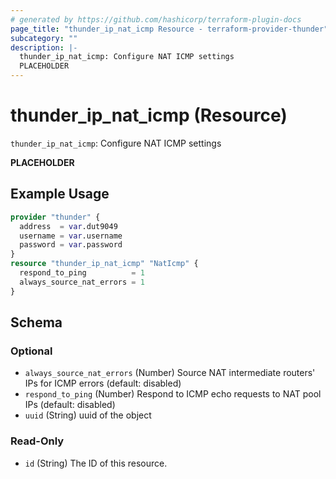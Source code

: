 ```yaml
---
# generated by https://github.com/hashicorp/terraform-plugin-docs
page_title: "thunder_ip_nat_icmp Resource - terraform-provider-thunder"
subcategory: ""
description: |-
  thunder_ip_nat_icmp: Configure NAT ICMP settings
  PLACEHOLDER
---
```


# thunder_ip_nat_icmp (Resource)

`thunder_ip_nat_icmp`: Configure NAT ICMP settings

__PLACEHOLDER__

## Example Usage

```terraform
provider "thunder" {
  address  = var.dut9049
  username = var.username
  password = var.password
}
resource "thunder_ip_nat_icmp" "NatIcmp" {
  respond_to_ping          = 1
  always_source_nat_errors = 1
}
```

<!-- schema generated by tfplugindocs -->
## Schema

### Optional

- `always_source_nat_errors` (Number) Source NAT intermediate routers' IPs for ICMP errors (default: disabled)
- `respond_to_ping` (Number) Respond to ICMP echo requests to NAT pool IPs (default: disabled)
- `uuid` (String) uuid of the object

### Read-Only

- `id` (String) The ID of this resource.


